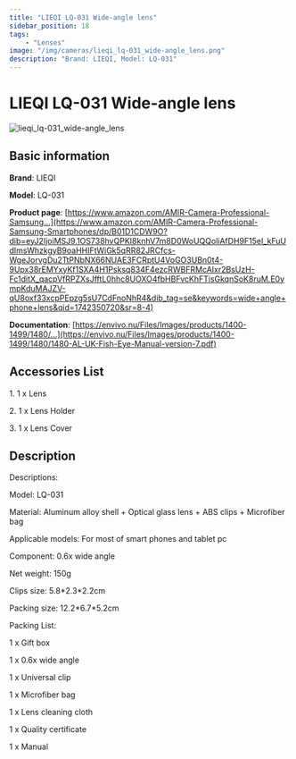 ```yaml
---
title: "LIEQI LQ-031 Wide-angle lens"
sidebar_position: 18
tags:
    - "Lenses"
image: "/img/cameras/lieqi_lq-031_wide-angle_lens.png"
description: "Brand: LIEQI, Model: LQ-031"
---
```

# LIEQI LQ-031 Wide-angle lens

![lieqi_lq-031_wide-angle_lens](/img/cameras/lieqi_lq-031_wide-angle_lens.png)

## Basic information

**Brand**: LIEQI

**Model**: LQ-031

**Product page**: [https://www.amazon.com/AMIR-Camera-Professional-Samsung...](https://www.amazon.com/AMIR-Camera-Professional-Samsung-Smartphones/dp/B01D1CDW9O?dib=eyJ2IjoiMSJ9.1OS738hvQPKI8knhV7m8D0WoUQQoliAfDH9F15eI_kFuUdImsWhzkgyB9oaHHIFtWiGk5qRR82JRCfcs-WgeJorvgDu2TtPNbNX66NUAE3FCRptU4VoGO3UBn0t4-9Upx38rEMYxyKf1SXA4H1Psksq834F4ezcRWBFRMcAIxr2BsUzH-Fc1ditX_qacpVfRPZXsJfftL0hhc8UOXO4fbHBFvcKhFTisGkqnSoK8ruM.E0ympKduMAJZV-qU8oxf33xcpPEpzg5sU7CdFnoNhR4&dib_tag=se&keywords=wide+angle+phone+lens&qid=1742350720&sr=8-4)

**Documentation**: [https://envivo.nu/Files/Images/products/1400-1499/1480/...](https://envivo.nu/Files/Images/products/1400-1499/1480/1480-AL-UK-Fish-Eye-Manual-version-7.pdf)

## Accessories List

1\. 1 x Lens

 2\. 1 x Lens Holder

 3\. 1 x Lens Cover

## Description

Descriptions:

Model: LQ\-031

Material: Aluminum alloy shell \+ Optical glass lens \+ ABS clips \+ Microfiber bag

Applicable models: For most of smart phones and tablet pc

Component: 0\.6x wide angle

Net weight: 150g

Clips size: 5\.8\*2\.3\*2\.2cm

Packing size: 12\.2\*6\.7\*5\.2cm

 

Packing List:

1 x Gift box

1 x 0\.6x wide angle

1 x Universal clip

1 x Microfiber bag

1 x Lens cleaning cloth

1 x Quality certificate

1 x Manual

